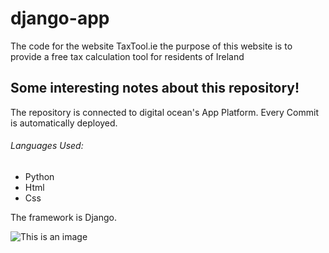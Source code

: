 # django-app
The code for the website TaxTool.ie the purpose of this website is to provide a free tax calculation tool for residents of Ireland
## Some interesting notes about this repository!
The repository is connected to digital ocean's App Platform. Every Commit is automatically deployed.
###### Languages Used:
- Python
- Html
- Css

The framework is Django.

![This is an image](https://www.digitaltechnologylabs.com/wp-content/uploads/2019/06/01-240x300.jpg)
